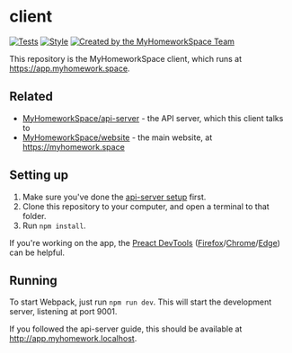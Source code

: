# client
[![Tests](https://github.com/MyHomeworkSpace/client/actions/workflows/tests.yml/badge.svg)](https://github.com/MyHomeworkSpace/client/actions/workflows/tests.yml) [![Style](https://github.com/MyHomeworkSpace/client/actions/workflows/style.yml/badge.svg)](https://github.com/MyHomeworkSpace/client/actions/workflows/style.yml) [![Created by the MyHomeworkSpace Team](https://img.shields.io/badge/Created%20by-MyHomeworkSpace%20Team-3698dc.svg)](https://github.com/MyHomeworkSpace)

This repository is the MyHomeworkSpace client, which runs at https://app.myhomework.space.

## Related
* [MyHomeworkSpace/api-server](https://github.com/MyHomeworkSpace/api-server) - the API server, which this client talks to
* [MyHomeworkSpace/website](https://github.com/MyHomeworkSpace/website) - the main website, at https://myhomework.space

## Setting up
1. Make sure you've done the [api-server setup](https://github.com/MyHomeworkSpace/api-server/blob/master/README.md) first.
2. Clone this repository to your computer, and open a terminal to that folder.
3. Run `npm install`.

If you're working on the app, the [Preact DevTools](https://github.com/preactjs/preact-devtools) ([Firefox](https://addons.mozilla.org/en-US/firefox/addon/preact-devtools/)/[Chrome](https://chrome.google.com/webstore/detail/preact-developer-tools/ilcajpmogmhpliinlbcdebhbcanbghmd)/[Edge](https://microsoftedge.microsoft.com/addons/detail/hdkhobcafnfejjieimdkmjaiihkjpmhk)) can be helpful.

## Running
To start Webpack, just run `npm run dev`. This will start the development server, listening at port 9001.

If you followed the api-server guide, this should be available at http://app.myhomework.localhost.